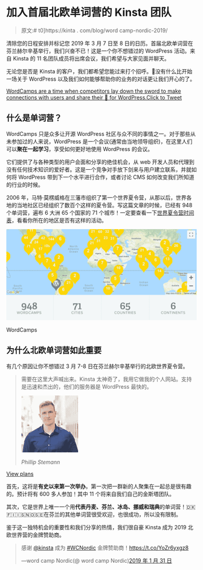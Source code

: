# 加入首届北欧单词营的 Kinsta 团队

> 原文:# t0]https://kinta . com/blog/word camp-nordic-2019/

清除您的日程安排并标记您 2019 年 3 月 7 日至 8 日的日历。首届北欧单词营在芬兰赫尔辛基举行，我们兴奋不已！这是一个你不想错过的 WordPress 活动。来自 Kinsta 的 11 名团队成员将出席会议，我们希望与大家见面并聊天。

无论您是否是 Kinsta 的客户，我们都希望您能过来打个招呼。👋没有什么比开始一场关于 WordPress 以及我们如何能够帮助你的业务的对话更让我们开心的了。

[WordCamps are a time when competitors lay down the sword to make connections with users and share their 💜 for WordPress.Click to Tweet](https://twitter.com/intent/tweet?url=https%3A%2F%2Fkinsta.com%2Fblog%2Fwordcamp-nordic-2019%2F&via=kinsta&text=WordCamps+are+a+time+when+competitors+lay+down+the+sword+to+make+connections+with+users+and+share+their+%F0%9F%92%9C+for+WordPress.&hashtags=WordPress%2CWordCamp)

## 什么是单词营？

WordCamps 只是众多让开源 WordPress 社区与众不同的事情之一。对于那些从未参加过的人来说，WordPress 是一个会议(通常由当地领导组织)，在这里人们可以**聚在一起学习**，享受如何更好地使用 WordPress 的会议。

它们提供了与各种类型的用户会面和分享的绝佳机会，从 web 开发人员和代理到没有任何技术知识的爱好者。这是一个竞争对手放下剑来与用户建立联系，并就如何将 WordPress 带到下一个水平进行合作，或者讨论 CMS 如何改变我们所知道的行业的时候。

2006 年，马特·莫楞威格在三藩市组织了第一个世界夏令营，从那以后，世界各地的当地社区已经组织了数百个这样的夏令营。写这篇文章的时候，已经有 948 个单词营，遍布 6 大洲 65 个国家的 71 个城市！一定要查看一下[世界夏令营时间表](https://central.wordcamp.org/schedule/)，看看你所在的地区是否有这样的活动。

![WordCamps](img/368af322f5612f2926819c579784950b.png)

WordCamps



## 为什么北欧单词营如此重要

有几个原因让你不想错过 3 月 7-8 日在芬兰赫尔辛基举行的北欧世界夏令营。

<link rel="stylesheet" href="https://kinsta.com/wp-content/themes/kinsta/dist/components/ctas/cta-mini.css?ver=2e932b8aba3918bfb818">



> 需要在这里大声喊出来。Kinsta 太神奇了，我用它做我的个人网站。支持是迅速和杰出的，他们的服务器是 WordPress 最快的。
> 
> <footer class="wp-block-kinsta-client-quote__footer">
> 
> ![A picture of Phillip Stemann looking into the camera wearing a blue button down shirt](img/12b77bdcd297e9bf069df2f3413ad833.png)
> 
> <cite class="wp-block-kinsta-client-quote__cite">Phillip Stemann</cite></footer>

[View plans](https://kinsta.com/plans/)

首先，这将是**有史以来第一次举办**。第一次把一群新的人聚集在一起总是很有趣的。预计将有 600 多人参加！其中 11 个将来自我们自己的金斯塔团队。

其次，它是世界上唯一一个用**代表丹麦、芬兰、冰岛、挪威和瑞典**的单词营！🇩🇰🇫🇮🇮🇸🇳🇴🇸🇪在芬兰的其他单词营很受欢迎，也很成功，所以没有限制。

鉴于这一独特机会的重要性和我们分享的热情，我们很自豪 Kinsta 成为 2019 北欧世界营的金牌赞助商。

> 感谢 [@kinsta](https://twitter.com/kinsta?ref_src=twsrc%5Etfw) 成为 [#WCNordic](https://twitter.com/hashtag/WCNordic?src=hash&ref_src=twsrc%5Etfw) 金牌赞助商！https://t.co/YoZr6yxgz8
> 
> —word camp Nordic(@ word camp Nordic)[2019 年 1 月 31 日](https://twitter.com/WordCampNordic/status/1090853454388649984?ref_src=twsrc%5Etfw)